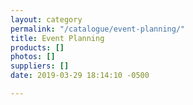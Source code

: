 ```yaml
---
layout: category
permalink: "/catalogue/event-planning/"
title: Event Planning
products: []
photos: []
suppliers: []
date: 2019-03-29 18:14:10 -0500

---
```

